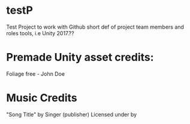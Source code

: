 # testP
Test Project to work with Github
short def of project
team members and roles
tools, i.e Unity 2017.??
# Premade Unity asset credits:
Foliage free - John Doe <link>
# Music Credits
"Song Title" by Singer (publisher) Licensed under by <link>
